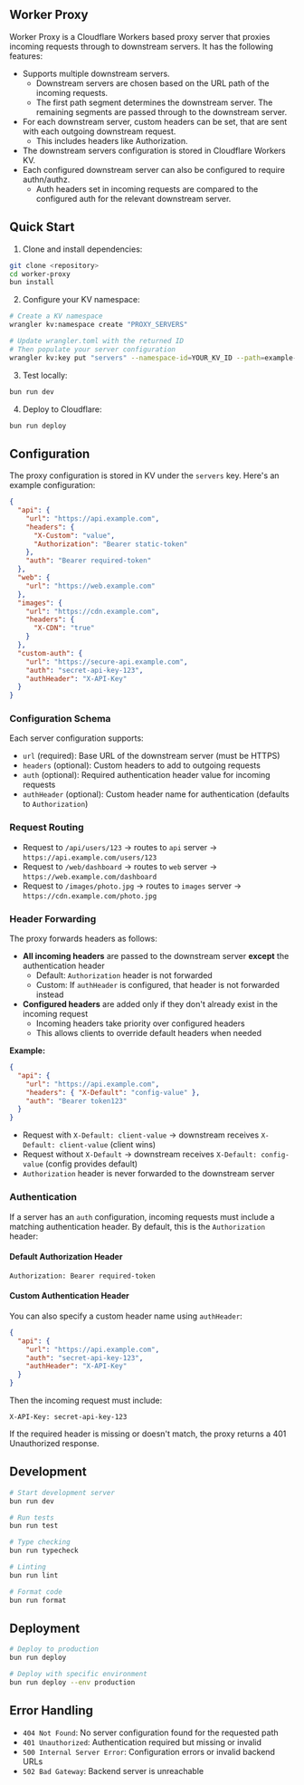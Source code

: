 ## Worker Proxy

Worker Proxy is a Cloudflare Workers based proxy server that proxies incoming requests through to downstream servers. It has the following features:

- Supports multiple downstream servers.
  - Downstream servers are chosen based on the URL path of the incoming requests.
  - The first path segment determines the downstream server. The remaining segments are passed through to the downstream server.
- For each downstream server, custom headers can be set, that are sent with each outgoing downstream request.
  - This includes headers like Authorization.
- The downstream servers configuration is stored in Cloudflare Workers KV.
- Each configured downstream server can also be configured to require authn/authz.
  - Auth headers set in incoming requests are compared to the configured auth for the relevant downstream server.

## Quick Start

1. Clone and install dependencies:
```bash
git clone <repository>
cd worker-proxy
bun install
```

2. Configure your KV namespace:
```bash
# Create a KV namespace
wrangler kv:namespace create "PROXY_SERVERS"

# Update wrangler.toml with the returned ID
# Then populate your server configuration
wrangler kv:key put "servers" --namespace-id=YOUR_KV_ID --path=example-kv-config.json
```

3. Test locally:
```bash
bun run dev
```

4. Deploy to Cloudflare:
```bash
bun run deploy
```

## Configuration

The proxy configuration is stored in KV under the `servers` key. Here's an example configuration:

```json
{
  "api": {
    "url": "https://api.example.com",
    "headers": {
      "X-Custom": "value",
      "Authorization": "Bearer static-token"
    },
    "auth": "Bearer required-token"
  },
  "web": {
    "url": "https://web.example.com"
  },
  "images": {
    "url": "https://cdn.example.com",
    "headers": {
      "X-CDN": "true"
    }
  },
  "custom-auth": {
    "url": "https://secure-api.example.com",
    "auth": "secret-api-key-123",
    "authHeader": "X-API-Key"
  }
}
```

### Configuration Schema

Each server configuration supports:

- `url` (required): Base URL of the downstream server (must be HTTPS)
- `headers` (optional): Custom headers to add to outgoing requests
- `auth` (optional): Required authentication header value for incoming requests
- `authHeader` (optional): Custom header name for authentication (defaults to `Authorization`)

### Request Routing

- Request to `/api/users/123` → routes to `api` server → `https://api.example.com/users/123`
- Request to `/web/dashboard` → routes to `web` server → `https://web.example.com/dashboard`
- Request to `/images/photo.jpg` → routes to `images` server → `https://cdn.example.com/photo.jpg`

### Header Forwarding

The proxy forwards headers as follows:

- **All incoming headers** are passed to the downstream server **except** the authentication header
  - Default: `Authorization` header is not forwarded
  - Custom: If `authHeader` is configured, that header is not forwarded instead
- **Configured headers** are added only if they don't already exist in the incoming request
  - Incoming headers take priority over configured headers
  - This allows clients to override default headers when needed

**Example:**
```json
{
  "api": {
    "url": "https://api.example.com",
    "headers": { "X-Default": "config-value" },
    "auth": "Bearer token123"
  }
}
```

- Request with `X-Default: client-value` → downstream receives `X-Default: client-value` (client wins)
- Request without `X-Default` → downstream receives `X-Default: config-value` (config provides default)
- `Authorization` header is never forwarded to the downstream server

### Authentication

If a server has an `auth` configuration, incoming requests must include a matching authentication header. By default, this is the `Authorization` header:

#### Default Authorization Header
```
Authorization: Bearer required-token
```

#### Custom Authentication Header
You can also specify a custom header name using `authHeader`:

```json
{
  "api": {
    "url": "https://api.example.com",
    "auth": "secret-api-key-123",
    "authHeader": "X-API-Key"
  }
}
```

Then the incoming request must include:
```
X-API-Key: secret-api-key-123
```

If the required header is missing or doesn't match, the proxy returns a 401 Unauthorized response.

## Development

```bash
# Start development server
bun run dev

# Run tests
bun run test

# Type checking
bun run typecheck

# Linting
bun run lint

# Format code
bun run format
```

## Deployment

```bash
# Deploy to production
bun run deploy

# Deploy with specific environment
bun run deploy --env production
```

## Error Handling

- `404 Not Found`: No server configuration found for the requested path
- `401 Unauthorized`: Authentication required but missing or invalid
- `500 Internal Server Error`: Configuration errors or invalid backend URLs
- `502 Bad Gateway`: Backend server is unreachable


